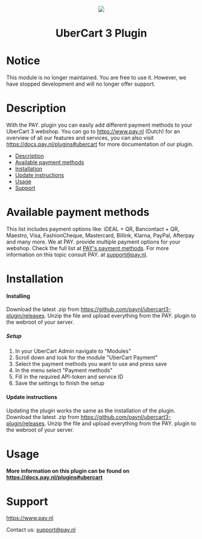 <p align="center">
  <img src="https://www.pay.nl/uploads/1/brands/main_logo.png" />
</p>
<h1 align="center">UberCart 3 Plugin</h1>

<h1 align="left">Notice</h1>
This module is no longer maintained. You are free to use it. However, we have stopped development and will no longer offer support.

# Description

With the PAY. plugin you can easily add different payment methods to your UberCart 3 webshop. You can go to https://www.pay.nl (Dutch) for an overview of all our features and services, you can also visit https://docs.pay.nl/plugins#ubercart for more documentation of our plugin.

- [Description](#description)
- [Available payment methods](#available-payment-methods)
- [Installation](#installation)
- [Update instructions](#update-instructions)
- [Usage](#usage)
- [Support](#support)

# Available payment methods
This list includes payment options like: iDEAL + QR, Bancontact + QR, Maestro, Visa, FashionCheque, Mastercard, Billink, Klarna, PayPal, Afterpay and many more. We at PAY. provide multiple payment options for your webshop. Check the full list at <a href="https://www.pay.nl/betaalmethoden">PAY's payment methods</a>.
For more information on this topic consult PAY. at support@pay.nl.

# Installation
#### Installing
Download the latest .zip from https://github.com/paynl/ubercart3-plugin/releases.
Unzip the file and upload everything from the PAY. plugin to the webroot of your server.

##### Setup

1. In your UberCart Admin navigate to "Modules"
2. Scroll down and look for the module "UberCart Payment"
3. Select the payment methods you want to use and press save
4. In the menu select "Payment methods"
5. Fill in the required API-token and service ID
6. Save the settings to finish the setup

#### Update instructions
Updating the plugin works the same as the installation of the plugin.
Download the latest .zip from https://github.com/paynl/ubercart3-plugin/releases.
Unzip the file and upload everything from the PAY. plugin to the webroot of your server.

# Usage

**More information on this plugin can be found on https://docs.pay.nl/plugins#ubercart**

# Support
https://www.pay.nl

Contact us: support@pay.nl

